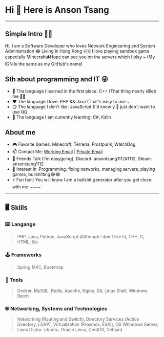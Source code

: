 # Hi 👋 Here is Anson Tsang
---
## Simple Intro 👋👋
Hi, I am a Software Developer who loves Network Engineering and System Administration 😂 Living in Hong Kong 🇭🇰 I love playing sandbox game especially Minecraft🪵Hope can see you on the servers which I play ~ (My IGN is the same as my GitHub's name)

## Sth about programming and IT 😜
* 🥲 The language I learned in the first place: C++ (That thing nearly killed me 😵‍💫
* ❤️ The language I love: PHP && Java (That's easy to use ~ 
* 🙃 The language I don't like: JavaScript (I'd know y 🤣 just don't want to use QQ
* 🌱 The language I am currently learning: C#, Kolin


## About me
* 🎮 Favorite Games: Minecraft, Terreria, Frostpunk, WatchDog
* 📫 Contact Me: [Working Email](mailto:tch@s.hypernite.com) | [Private Email](mailto:ansont1112@gmail.com) 
* 💬 Friends Talk (I'm easygoing): Discord: ansontsang1112#1112, Steam: ansontsang1112
* 🔭 Interest in: Programming, fixing networks, managing servers, playing games, bullshitting😂😂
* ⚡ Fun fact: You will know I am a bullshit generator after you get close with me ~~~~

---
## 🖥️ Skills
### ⌨️ Langange
> PHP, Java, Python, JavaScript (Although I don't like it), C++, C, HTML, Go
### 🕹️ Frameworks
> Spring MVC, Bootstrap
### 💽 Tools
> Docker, MySQL, Redis, Apache, Nginx, Git, Linux Shell, Windows Batch
### 🌐 Networking, Systems and Technologies
> Networking (Routing and Switch), Directory Services (Active Directory, LDAP), Virtualization (Proxmox, ESXi), OS (Windows Server, Liunx Distro: Ubuntu, Oracle Linux, CentOS, Debian)
